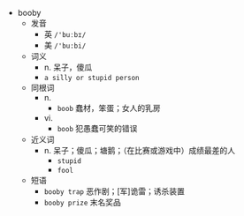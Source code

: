 - booby
  - 发音
    - 英 `/'buːbɪ/`
    - 美 `/'bu:bi/`
  - 词义
    - n. 呆子，傻瓜
    - `a silly or stupid person`
  - 同根词
    - n.
      - `boob` 蠢材，笨蛋；女人的乳房
    - vi.
      - `boob` 犯愚蠢可笑的错误
  - 近义词
    - n. 呆子；傻瓜；塘鹅；（在比赛或游戏中）成绩最差的人
      - `stupid`
      - `fool`
  - 短语
    - `booby trap` 恶作剧；[军]诡雷；诱杀装置 
    - `booby prize` 末名奖品 
